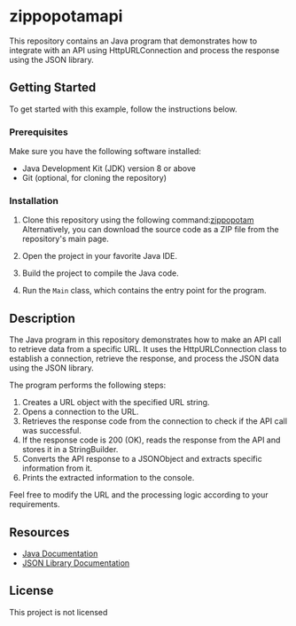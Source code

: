 # zippopotamapi

This repository contains an Java program that demonstrates how to integrate with an API using HttpURLConnection and process the response using the JSON library.

## Getting Started

To get started with this example, follow the instructions below.

### Prerequisites

Make sure you have the following software installed:

- Java Development Kit (JDK) version 8 or above
- Git (optional, for cloning the repository)

### Installation

1. Clone this repository using the following command:[zippopotam](https://github.com/ayaan097/zippopotamapi.git)
Alternatively, you can download the source code as a ZIP file from the repository's main page.

2. Open the project in your favorite Java IDE.

3. Build the project to compile the Java code.

4. Run the `Main` class, which contains the entry point for the program.

## Description

The Java program in this repository demonstrates how to make an API call to retrieve data from a specific URL. It uses the HttpURLConnection class to establish a connection, retrieve the response, and process the JSON data using the JSON library.

The program performs the following steps:

1. Creates a URL object with the specified URL string.
2. Opens a connection to the URL.
3. Retrieves the response code from the connection to check if the API call was successful.
4. If the response code is 200 (OK), reads the response from the API and stores it in a StringBuilder.
5. Converts the API response to a JSONObject and extracts specific information from it.
6. Prints the extracted information to the console.

Feel free to modify the URL and the processing logic according to your requirements.

## Resources

- [Java Documentation](https://docs.oracle.com/en/java/)
- [JSON Library Documentation](https://stleary.github.io/JSON-java/)

## License

This project is not licensed

